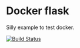 # Docker flask

Silly example to test docker.

[![Build Status](https://travis-ci.org/ptdorf/docker-flask.svg?branch=master)](https://travis-ci.org/ptdorf/docker-flask)
